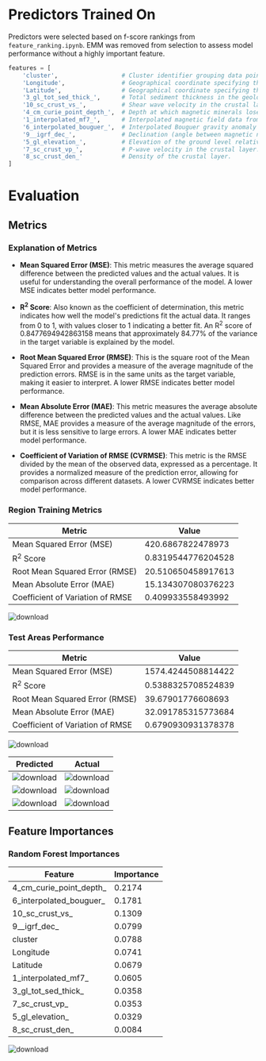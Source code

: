 # Predictors Trained On
Predictors were selected based on f-score rankings from ```feature_ranking.ipynb```. EMM was removed from selection to assess model performance without a highly important feature.

```python
features = [
    'cluster',                  # Cluster identifier grouping data points with similar properties.
    'Longitude',                # Geographical coordinate specifying the east-west position.
    'Latitude',                 # Geographical coordinate specifying the north-south position.
    '3_gl_tot_sed_thick_',      # Total sediment thickness in the geological layer.
    '10_sc_crust_vs_',          # Shear wave velocity in the crustal layer.
    '4_cm_curie_point_depth_',  # Depth at which magnetic minerals lose their magnetism (Curie point).
    '1_interpolated_mf7_',      # Interpolated magnetic field data from the MF7 model.     
    '6_interpolated_bouguer_',  # Interpolated Bouguer gravity anomaly data.
    '9__igrf_dec_',             # Declination (angle between magnetic north and true north) from the IGRF model.
    '5_gl_elevation_',          # Elevation of the ground level relative to sea level.
    '7_sc_crust_vp_',           # P-wave velocity in the crustal layer.
    '8_sc_crust_den_'           # Density of the crustal layer.
]
```

# Evaluation 

## Metrics 

### Explanation of Metrics

- **Mean Squared Error (MSE)**: This metric measures the average squared difference between the predicted values and the actual values. It is useful for understanding the overall performance of the model. A lower MSE indicates better model performance.

- **R<sup>2</sup> Score**: Also known as the coefficient of determination, this metric indicates how well the model's predictions fit the actual data. It ranges from 0 to 1, with values closer to 1 indicating a better fit. An R<sup>2</sup> score of 0.8477694942863158 means that approximately 84.77% of the variance in the target variable is explained by the model.

- **Root Mean Squared Error (RMSE)**: This is the square root of the Mean Squared Error and provides a measure of the average magnitude of the prediction errors. RMSE is in the same units as the target variable, making it easier to interpret. A lower RMSE indicates better model performance.

- **Mean Absolute Error (MAE)**: This metric measures the average absolute difference between the predicted values and the actual values. Like RMSE, MAE provides a measure of the average magnitude of the errors, but it is less sensitive to large errors. A lower MAE indicates better model performance.

- **Coefficient of Variation of RMSE (CVRMSE)**: This metric is the RMSE divided by the mean of the observed data, expressed as a percentage. It provides a normalized measure of the prediction error, allowing for comparison across different datasets. A lower CVRMSE indicates better model performance.


### Region Training Metrics

| Metric                               | Value                   |
|--------------------------------------|-------------------------|
| Mean Squared Error (MSE)             | 420.6867822478973      |
| R<sup>2</sup> Score                  | 0.8319544776204528     |
| Root Mean Squared Error (RMSE)       | 20.510650458917613      |
| Mean Absolute Error (MAE)            | 15.134307080376223      |
| Coefficient of Variation of RMSE     | 0.409933558493992      |


![download](https://github.com/user-attachments/assets/2e204649-60e8-49ea-9021-992616d393d4)


### Test Areas Performance


| Metric                               | Value                   |
|--------------------------------------|-------------------------|
| Mean Squared Error (MSE)             | 1574.4244508814422      |
| R<sup>2</sup> Score                  | 0.5388325708524839      |
| Root Mean Squared Error (RMSE)       | 39.67901776608693      |
| Mean Absolute Error (MAE)            |  32.091785315773684      |
| Coefficient of Variation of RMSE     | 0.6790930931378378      |


![download](https://github.com/user-attachments/assets/c979926c-1805-46fd-8396-ba02131b7107)



| Predicted               | Actual                |
|-----------------------|-----------------------|
| ![download](https://github.com/user-attachments/assets/56a89443-a849-47f2-943e-7012fe1cd1bb) | ![download](https://github.com/user-attachments/assets/ae01fd66-b2a8-4cae-a1aa-ba45aedff9ca)|
|  ![download](https://github.com/user-attachments/assets/4b70f38f-b8ff-4a9e-a808-0625dd1b2a4a)|![download](https://github.com/user-attachments/assets/27f85407-05ef-4eb9-8415-6f2794f2b11c)|
|![download](https://github.com/user-attachments/assets/0dc1c27c-369d-4e6f-8ffa-ac9e04db80ea)| ![download](https://github.com/user-attachments/assets/e91261d2-0411-46a2-8a5b-25c8ece0c4f7)|


## Feature Importances 

### Random Forest Importances 
| Feature                          | Importance |
|----------------------------------|------------|
| 4_cm_curie_point_depth_          | 0.2174     |
| 6_interpolated_bouguer_          | 0.1781     |
| 10_sc_crust_vs_                  | 0.1309     |
| 9__igrf_dec_                     | 0.0799     |
| cluster                          | 0.0788     |
| Longitude                        | 0.0741     |
| Latitude                         | 0.0679     |
| 1_interpolated_mf7_              | 0.0605     |
| 3_gl_tot_sed_thick_              | 0.0358     |
| 7_sc_crust_vp_                   | 0.0353     |
| 5_gl_elevation_                  | 0.0329     |
| 8_sc_crust_den_                  | 0.0084     |



![download](https://github.com/user-attachments/assets/6a303276-4fc7-4dc7-9763-0d0dfd8550fb)









